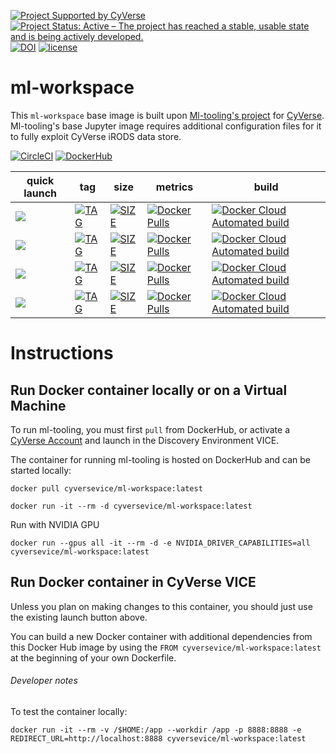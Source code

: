 [![Project Supported by CyVerse](https://img.shields.io/badge/Supported%20by-CyVerse-blue.svg)](https://learning.cyverse.org/projects/vice/en/latest/) [![Project Status: Active – The project has reached a stable, usable state and is being actively developed.](https://www.repostatus.org/badges/latest/active.svg)](https://www.repostatus.org/#active) [![DOI](https://zenodo.org/badge/DOI/10.5281/zenodo.3903534.svg)](https://doi.org/10.5281/zenodo.3903534) [![license](https://img.shields.io/badge/license-GPLv3-blue.svg)](https://opensource.org/licenses/GPL-3.0)

# ml-workspace

This `ml-workspace` base image is built upon [Ml-tooling's project](https://hub.docker.com/r/mltooling/ml-workspace) for [CyVerse](https://cyverse-visual-interactive-computing-environment.readthedocs-hosted.com/en/latest/index.html). Ml-tooling's base Jupyter image requires additional configuration files for it to fully exploit CyVerse iRODS data store.

[![CircleCI](https://circleci.com/gh/cyverse-vice/ml-workspace.svg?style=svg)](https://circleci.com/gh/cyverse-vice/ml-workspace) [![DockerHub](https://img.shields.io/badge/DockerHub-brightgreen.svg?style=popout&logo=Docker)](https://hub.docker.com/r/cyversevice/ml-workspace)

quick launch | tag | size | metrics | build | 
------------ | --- | ---- | ------- | ------|
<a href="" target="_blank"><img src="https://de.cyverse.org/Powered-By-CyVerse-blue.svg"></a> | [![TAG](https://images.microbadger.com/badges/version/cyversevice/ml-workspace:minimal.svg)](https://microbadger.com/images/cyversevice/ml-tooling:minimal) | [![SIZE](https://images.microbadger.com/badges/image/cyversevice/ml-tooling:minimal.svg)](https://microbadger.com/images/cyversevice/ml-tooling:minimal) | [![Docker Pulls](https://img.shields.io/docker/pulls/cyversevice/ml-tooling?color=blue&label=pulls&logo=docker&logoColor=white)](https://hub.docker.com/r/cyversevice/ml-tooling) | [![Docker Cloud Automated build](https://img.shields.io/docker/cloud/automated/cyversevice/ml-tooling?color=blue&logo=docker&logoColor=white)](https://hub.docker.com/r/cyversevice/ml-tooling)
<a href="" target="_blank"><img src="https://de.cyverse.org/Powered-By-CyVerse-blue.svg"></a> | [![TAG](https://images.microbadger.com/badges/version/cyversevice/ml-workspace:light.svg)](https://microbadger.com/images/cyversevice/ml-tooling:light) | [![SIZE](https://images.microbadger.com/badges/image/cyversevice/ml-tooling:light.svg)](https://microbadger.com/images/cyversevice/ml-tooling:light) | [![Docker Pulls](https://img.shields.io/docker/pulls/cyversevice/ml-tooling?color=blue&label=pulls&logo=docker&logoColor=white)](https://hub.docker.com/r/cyversevice/ml-tooling) | [![Docker Cloud Automated build](https://img.shields.io/docker/cloud/automated/cyversevice/ml-tooling?color=blue&logo=docker&logoColor=white)](https://hub.docker.com/r/cyversevice/ml-tooling)
<a href="" target="_blank"><img src="https://de.cyverse.org/Powered-By-CyVerse-blue.svg"></a> | [![TAG](https://images.microbadger.com/badges/version/cyversevice/ml-workspace:gpu.svg)](https://microbadger.com/images/cyversevice/ml-tooling:gpu) | [![SIZE](https://images.microbadger.com/badges/image/cyversevice/ml-tooling:gpu.svg)](https://microbadger.com/images/cyversevice/ml-tooling:gpu) | [![Docker Pulls](https://img.shields.io/docker/pulls/cyversevice/ml-tooling?color=blue&label=pulls&logo=docker&logoColor=white)](https://hub.docker.com/r/cyversevice/ml-tooling) | [![Docker Cloud Automated build](https://img.shields.io/docker/cloud/automated/cyversevice/ml-tooling?color=blue&logo=docker&logoColor=white)](https://hub.docker.com/r/cyversevice/ml-tooling)
<a href="" target="_blank"><img src="https://de.cyverse.org/Powered-By-CyVerse-blue.svg"></a> | [![TAG](https://images.microbadger.com/badges/version/cyversevice/ml-workspace:r.svg)](https://microbadger.com/images/cyversevice/ml-tooling:r) | [![SIZE](https://images.microbadger.com/badges/image/cyversevice/ml-tooling:r.svg)](https://microbadger.com/images/cyversevice/ml-tooling:r) | [![Docker Pulls](https://img.shields.io/docker/pulls/cyversevice/ml-tooling?color=blue&label=pulls&logo=docker&logoColor=white)](https://hub.docker.com/r/cyversevice/ml-tooling) | [![Docker Cloud Automated build](https://img.shields.io/docker/cloud/automated/cyversevice/ml-tooling?color=blue&logo=docker&logoColor=white)](https://hub.docker.com/r/cyversevice/ml-tooling)

# Instructions

## Run Docker container locally or on a Virtual Machine

To run ml-tooling, you must first `pull` from DockerHub, or activate a [CyVerse Account](https://user.cyverse.org/services/mine) and launch in the Discovery Environment VICE.

The container for running ml-tooling is hosted on DockerHub and can be started locally:


```
docker pull cyversevice/ml-workspace:latest
```

```
docker run -it --rm -d cyversevice/ml-workspace:latest
```

Run with NVIDIA GPU

```
docker run --gpus all -it --rm -d -e NVIDIA_DRIVER_CAPABILITIES=all cyversevice/ml-workspace:latest
```

## Run Docker container in CyVerse VICE

Unless you plan on making changes to this container, you should just use the existing launch button above.

You can build a new Docker container with additional dependencies from this Docker Hub image by using the `FROM cyversevice/ml-workspace:latest` at the beginning of your own Dockerfile.

###### Developer notes

To test the container locally:

```
docker run -it --rm -v /$HOME:/app --workdir /app -p 8888:8888 -e REDIRECT_URL=http://localhost:8888 cyversevice/ml-workspace:latest
```
